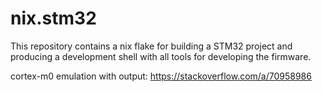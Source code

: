 # nix.stm32

This repository contains a nix flake for building a STM32 project and producing a development shell with all tools for developing the firmware.



cortex-m0 emulation with output:
https://stackoverflow.com/a/70958986


